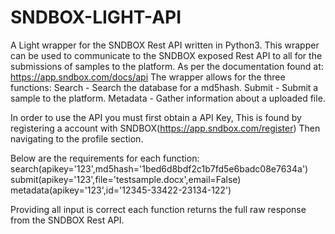 # SNDBOX-LIGHT-API
A Light wrapper for the SNDBOX Rest API written in Python3.
This wrapper can be used to communicate to the SNDBOX exposed Rest API to all for the submissions of samples to the platform.
As per the documentation found at: https://app.sndbox.com/docs/api The wrapper allows for the three functions:
    Search - Search the database for a md5hash.
    Submit - Submit a sample to the platform.
    Metadata - Gather information about a uploaded file.

In order to use the API you must first obtain a API Key, This is found by registering a account with SNDBOX(https://app.sndbox.com/register)
Then navigating to the profile section.

Below are the requirements for each function:
    search(apikey='123',md5hash='1bed6d8bdf2c1b7fd5e6badc08e7634a')
    submit(apikey='123',file='testsample.docx',email=False)    
    metadata(apikey='123',id='12345-33422-23134-122')

Providing all input is correct each function returns the full raw response from the SNDBOX Rest API.
    
